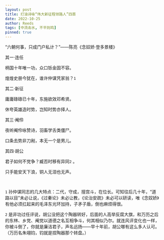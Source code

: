 ```yaml
---
layout: post
title: 打油诗咏“伟大新征程领路人”四首
date: 2022-10-25
author: Reeds
tags: [中流击水, 不平则鸣] 
pinned: true
---
```


“六朝何事，只成门户私计？”——陈亮《念奴娇·登多景楼》

<!--more-->

其一·连任

柄国十年唯一功，众口铄金固不容。

煌煌史册今犹在，谁许仲谋凭家翁？`1`

其二·新征

庸庸碌碌已十年，东施欲效邓希贤。

休夸英雄造时势，岂知时势亦择人。

其三·阉伶

夜听阉伶咏赞诗，羽畜学舌类僵尸。

口条去势非刀剐，本无一个是男儿。

其四·胡公

君子如何不党争？臧否时移有异同`2` 。

只手能安天下浪，铜人无泪也无声。

<br>

`1` 孙仲谋同志的几大特点：二代，守成，擅宫斗，在位长。可知往后几十年，“道路以目”未必让说，《过秦论》未必让教，《论治安疏》未必可以研读，唯《念奴娇》有他必须扛起来的毛泽东光环加持，子矛子盾，倒也麻烦得很。

`2` 是非功过任评说，胡公没把这个陶器转好，后面的人高举反腐大旗，和万历之后的东林、乡党、阉党以道德之名互相争斗，何其相似乃尔。就连风评变化也一样，你被斗倒了，你就是廉洁君子，声名远扬——早十年前，胡公哪有这么多人认可。（万历名朱翊钧，钧就是捏陶器那个转盘。）